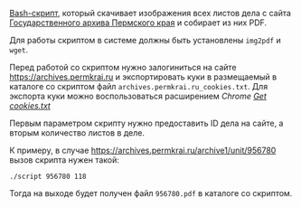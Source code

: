 [Bash-скрипт](https://github.com/eugrus/PermArch/blob/main/script), который скачивает изображения всех листов дела с сайта [Государственного архива Пермского края](https://archives.permkrai.ru) и собирает из них PDF.

Для работы скриптом в системе должны быть установлены `img2pdf` и `wget`.

Перед работой со скриптом нужно залогиниться на сайте https://archives.permkrai.ru и экспортировать куки в размещаемый в каталоге со скриптом файл `archives.permkrai.ru_cookies.txt`. Для экспорта куки можно воспользоваться расширением <em>Chrome</em> [<em>Get cookies.txt</em>
](https://chrome.google.com/webstore/detail/get-cookiestxt/bgaddhkoddajcdgocldbbfleckgcbcid)

Первым параметром скрипту нужно предоставить ID дела на сайте, а вторым количество листов в деле.

К примеру, в случае https://archives.permkrai.ru/archive1/unit/956780 вызов скрипта нужен такой:

`./script 956780 118`

Тогда на выходе будет получен файл `956780.pdf` в каталоге со скриптом.
